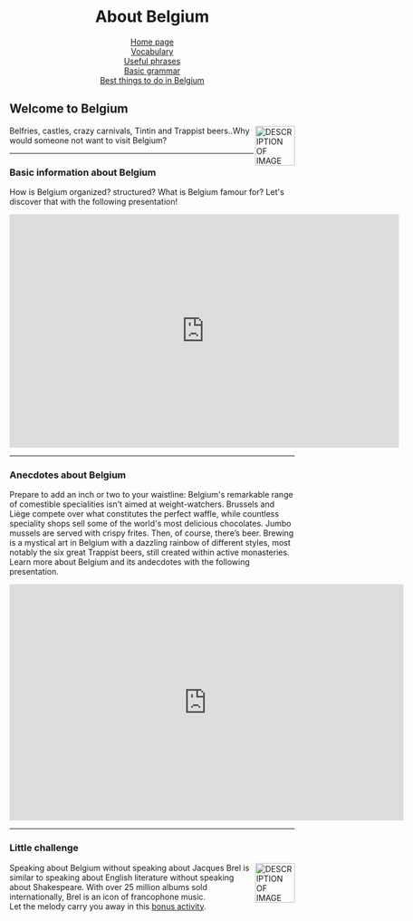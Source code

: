 <center> 
<h1>About Belgium</h1>

 <a href="index.html">Home page</a> <br>
 <a href="page3.html">Vocabulary</a> <br>
 <a href="page4.html">Useful phrases</a> <br>
 <a href="page5.html">Basic grammar</a> <br>
 <a href="page6.html">Best things to do in Belgium</a> 
 </center> 
  

<h2>Welcome to Belgium</h2>

<img src="https://image.flaticon.com/icons/png/512/72/72388.png" alt="DESCRIPTION OF IMAGE" style="width:70px;height:70px;" align="right">
Belfries, castles, crazy carnivals, Tintin and Trappist beers..Why would someone not want to visit Belgium?
<br>
<hr>

<p>
 <h3>Basic information about Belgium</h3>
 How is Belgium organized? structured? What is Belgium famour for? Let's discover that with the following presentation!
</p>
<iframe src="https://h5p.org/h5p/embed/684601" width="688" height="412" frameborder="0" allowfullscreen="allowfullscreen"></iframe><script src="https://h5p.org/sites/all/modules/h5p/library/js/h5p-resizer.js" charset="UTF-8"></script>
<hr>
 
 <p>
 <h3> Anecdotes about Belgium</h3>
Prepare to add an inch or two to your waistline: Belgium's remarkable range of comestible specialities isn't aimed at weight-watchers. Brussels and Liège compete over what constitutes the perfect  waffle, while countless speciality shops sell some of the world's most delicious chocolates. Jumbo mussels are served with crispy frites. Then, of course, there’s beer. Brewing is a mystical art in Belgium with a dazzling rainbow of different styles, most notably the six great Trappist beers, still created within active monasteries. 
Learn more about Belgium and its andecdotes with the following presentation. 
</p>
<iframe src="https://h5p.org/h5p/embed/684552" width="696" height="417" frameborder="0" allowfullscreen="allowfullscreen"></iframe><script src="https://h5p.org/sites/all/modules/h5p/library/js/h5p-resizer.js" charset="UTF-8"></script>
<hr>

<h3> Little challenge</h3>
<img src="https://image.flaticon.com/icons/png/512/2424/2424884.png" alt="DESCRIPTION OF IMAGE" style="width:70px;height:70px;" align="right">
Speaking about Belgium without speaking about Jacques Brel is similar to speaking about English literature without speaking about Shakespeare. With over 25 million albums sold internationally, Brel is an icon of francophone music.<br>
Let the melody carry you away in this <a href="page8.html">bonus activity</a>. 
